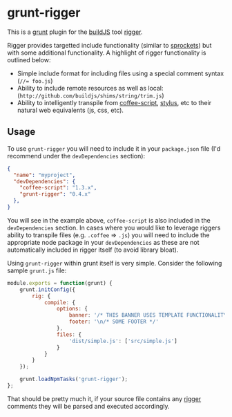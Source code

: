 # grunt-rigger

This is a [grunt](https://github.com/gruntjs/grunt) plugin for the [buildJS](https://github.com/buildjs) tool [rigger](https://github.com/buildjs/rigger). 

Rigger provides targetted include functionality (similar to [sprockets](https://github.com/sstephenson/sprockets)) but with some additional functionality.  A highlight of rigger functionality is outlined below:

- Simple include format for including files using a special comment syntax (`//= foo.js`)
- Ability to include remote resources as well as local: (`http://github.com/buildjs/shims/string/trim.js`)
- Ability to intelligently transpile from [coffee-script](https://coffeescript.org), [stylus](http://learnboost.github.com/stylus/), etc to their natural web equivalents (js, css, etc).

## Usage

To use `grunt-rigger` you will need to include it in your `package.json` file (I'd recommend under the `devDependencies` section):

```json
{
  "name": "myproject",
  "devDependencies": {
    "coffee-script": "1.3.x",
    "grunt-rigger": "0.4.x"
  },
}
```

You will see in the example above, `coffee-script` is also included in the `devDependencies` section.  In cases where you would like to leverage riggers ability to transpile files (e.g. `.coffee` => `.js`) you will need to include the appropriate node package in your `devDependencies` as these are not automatically included in rigger itself (to avoid library bloat).

Using `grunt-rigger` within grunt itself is very simple.  Consider the following sample `grunt.js` file:

```js
module.exports = function(grunt) {
    grunt.initConfig({
        rig: {
            compile: {        
                options: {
                    banner: '/* THIS BANNER USES TEMPLATE FUNCTIONALITY <%= banner_property %> */\n',
                    footer: '\n/* SOME FOOTER */'
                },
                files: {
                    'dist/simple.js': ['src/simple.js']
                }
            }
        }
    });

    grunt.loadNpmTasks('grunt-rigger');
};
```

That should be pretty much it, if your source file contains any [rigger](https://github.com/buildjs/rigger) comments they will be parsed and executed accordingly.